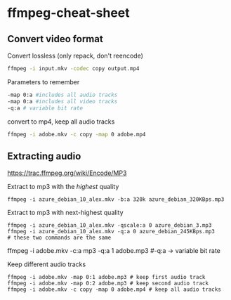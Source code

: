 # ffmpeg-cheat-sheet
## Convert video format
Convert lossless (only repack, don't reencode)
```sh
ffmpeg -i input.mkv -codec copy output.mp4
```

Parameters to remember
```sh
-map 0:a #includes all audio tracks
-map 0:a #includes all video tracks
-q:a # variable bit rate
```

convert to mp4, keep all audio tracks
```sh
ffmpeg -i adobe.mkv -c copy -map 0 adobe.mp4
```

## Extracting audio
https://trac.ffmpeg.org/wiki/Encode/MP3

Extract to mp3 with the *highest* quality
```
ffmpeg -i azure_debian_10_alex.mkv -b:a 320k azure_debian_320KBps.mp3
```

Extract to mp3 with next-highest quality
``` 
ffmpeg -i azure_debian_10_alex.mkv -qscale:a 0 azure_debian_3.mp3
ffmpeg -i azure_debian_10_alex.mkv -q:a 0 azure_debian_245KBps.mp3
# these two commands are the same
```

ffmpeg -i adobe.mkv -c:a mp3 -q:a 1 adobe.mp3
#-q:a -> variable bit rate

Keep different audio tracks
```
ffmpeg -i adobe.mkv -map 0:1 adobe.mp3 # keep first audio track
ffmpeg -i adobe.mkv -map 0:2 adobe.mp3 # keep second audio track
ffmpeg -i adobe.mkv -c copy -map 0 adobe.mp4 # keep all audio tracks

```

